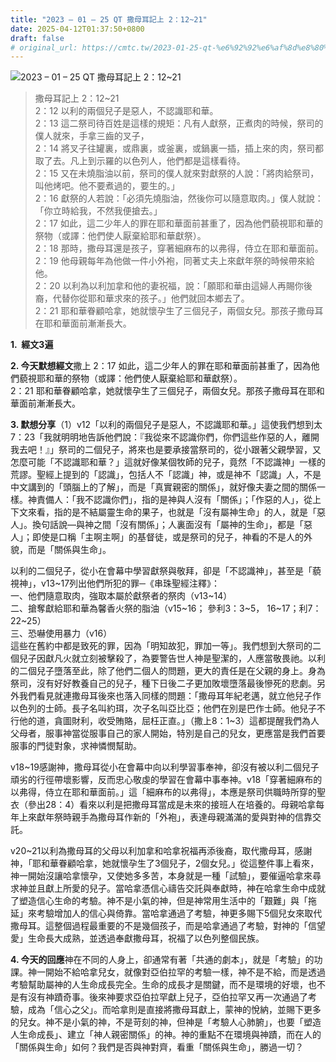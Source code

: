 ```yaml
---
title: "2023 – 01 – 25 QT 撒母耳記上 2：12~21"
date: 2025-04-12T01:37:50+0800
draft: false
# original_url: https://cmtc.tw/2023-01-25-qt-%e6%92%92%e6%af%8d%e8%80%b3%e8%a8%98%e4%b8%8a-2%ef%bc%9a1221
---
```


![2023 – 01 – 25 QT  撒母耳記上 2：12~21](/images/qt.jpg  "2023 – 01 – 25 QT  撒母耳記上 2：12~21")

> 撒母耳記上 2：12~21  
> 2：12 以利的兩個兒子是惡人，不認識耶和華。  
> 2：13 這二祭司待百姓是這樣的規矩：凡有人獻祭，正煮肉的時候，祭司的僕人就來，手拿三齒的叉子，  
> 2：14 將叉子往罐裏，或鼎裏，或釜裏，或鍋裏一插，插上來的肉，祭司都取了去。凡上到示羅的以色列人，他們都是這樣看待。  
> 2：15 又在未燒脂油以前，祭司的僕人就來對獻祭的人說：「將肉給祭司，叫他烤吧。他不要煮過的，要生的。」  
> 2：16 獻祭的人若說：「必須先燒脂油，然後你可以隨意取肉。」僕人就說：「你立時給我，不然我便搶去。」  
> 2：17 如此，這二少年人的罪在耶和華面前甚重了，因為他們藐視耶和華的祭物（或譯：他們使人厭棄給耶和華獻祭）。  
> 2：18 那時，撒母耳還是孩子，穿著細麻布的以弗得，侍立在耶和華面前。  
> 2：19 他母親每年為他做一件小外袍，同著丈夫上來獻年祭的時候帶來給他。  
> 2：20 以利為以利加拿和他的妻祝福，說：「願耶和華由這婦人再賜你後裔，代替你從耶和華求來的孩子。」他們就回本鄉去了。  
> 2：21 耶和華眷顧哈拿，她就懷孕生了三個兒子，兩個女兒。那孩子撒母耳在耶和華面前漸漸長大。

**1.  經文3遍**

**2. 今天默想經文**撒上 2：17 如此，這二少年人的罪在耶和華面前甚重了，因為他們藐視耶和華的祭物（或譯：他們使人厭棄給耶和華獻祭）。  
2：21 耶和華眷顧哈拿，她就懷孕生了三個兒子，兩個女兒。那孩子撒母耳在耶和華面前漸漸長大。

**3. 默想分享**（1）v12「以利的兩個兒子是惡人，不認識耶和華。」這使我們想到太7：23「我就明明地告訴他們說：『我從來不認識你們，你們這些作惡的人，離開我去吧！』」祭司的二個兒子，將來也是要承接當祭司的，從小跟著父親學習，又怎麼可能「不認識耶和華？」這就好像某個牧師的兒子，竟然「不認識神」一樣的荒謬。聖經上提到的「認識」，包括人不「認識」神，或是神不「認識」人，不是中文講到的「頭腦上的了解」，而是「真實親密的關係」，就好像夫妻之間的關係一樣。神責備人：「我不認識你們」，指的是神與人沒有「關係」；「作惡的人」，從上下文來看，指的是不結屬靈生命的果子，也就是「沒有屬神生命」的人，就是「惡人」。換句話說—與神之間「沒有關係」；人裏面沒有「屬神的生命」，都是「惡人」；即使是口稱「主啊主啊」的基督徒，或是祭司的兒子，神看的不是人的外貌，而是「關係與生命」。

以利的二個兒子，從小在會幕中學習獻祭與敬拜，卻是「不認識神」，甚至是「藐視神」，v13~17列出他們所犯的罪─《串珠聖經注釋》：  
一、他們隨意取肉，強取本屬於獻祭者的祭肉（v13~14）  
二、搶奪獻給耶和華為馨香火祭的脂油（v15~16； 參利3：3~5， 16~17；利7：22~25）  
三、恐嚇使用暴力（v16）  
這些在舊約中都是致死的罪，因為「明知故犯，罪加一等」。我們想到大祭司的二個兒子因獻凡火就立刻被擊殺了，為要警告世人神是聖潔的，人應當敬畏祂。以利的二個兒子墮落至此，除了他們二個人的問題，更大的責任是在父親的身上。身為祭司，沒有好好教養自己的兒子，種下日後二子更加敗壞墮落最後慘死的悲劇。另外我們看見就連撒母耳後來也落入同樣的問題：「撒母耳年紀老邁，就立他兒子作以色列的士師。長子名叫約珥，次子名叫亞比亞；他們在別是巴作士師。他兒子不行他的道，貪圖財利，收受賄賂，屈枉正直。」（撒上8：1~3）這都提醒我們為人父母者，服事神當從服事自己的家人開始，特別是自己的兒女，更應當是我們首要服事的門徒對象，求神憐憫幫助。

v18~19感謝神，撒母耳從小在會幕中向以利學習事奉神，卻沒有被以利二個兒子頑劣的行徑帶壞影響，反而忠心敬虔的學習在會幕中事奉神。v18「穿著細麻布的以弗得，侍立在耶和華面前。」這「細麻布的以弗得」，本應是祭司供職時所穿的聖衣（參出28：4）看來以利是把撒母耳當成是未來的接班人在培養的。母親哈拿每年上來獻年祭時親手為撒母耳作新的「外袍」，表達母親滿滿的愛與對神的信靠交託。

v20~21以利為撒母耳的父母以利加拿和哈拿祝福再添後裔，取代撒母耳，感謝神，「耶和華眷顧哈拿，她就懷孕生了3個兒子，2個女兒。」從這整件事上看來，神一開始沒讓哈拿懷孕，又使她多多苦，本身就是一種「試驗」，要催逼哈拿來尋求神並且獻上所愛的兒子。當哈拿憑信心禱告交託與奉獻時，神在哈拿生命中成就了塑造信心生命的考驗。神不是小氣的神，但是神常用生活中的「艱難」與「拖延」來考驗增加人的信心與倚靠。當哈拿通過了考驗，神更多賜下5個兒女來取代撒母耳。這整個過程最重要的不是幾個孩子，而是哈拿通過了考驗，對神的「信望愛」生命長大成熟，並透過奉獻撒母耳，祝福了以色列整個民族。

**4. 今天的回應**神在不同的人身上，卻通常有著「共通的劇本」，就是「考驗」的功課。神一開始不給哈拿兒女，就像對亞伯拉罕的考驗一樣，神不是不給，而是透過考驗幫助屬神的人生命成長完全。生命的成長才是關鍵，而不是環境的好壞，也不是有沒有神蹟奇事。後來神要求亞伯拉罕獻上兒子，亞伯拉罕又再一次通過了考驗，成為「信心之父」。而哈拿則是直接將撒母耳獻上，蒙神的悅納，並賜下更多的兒女。神不是小氣的神，不是苛刻的神，但神是「考驗人心肺腑」，也要「塑造人生命成長」、建立「神人親密關係」的神。神的重點不在環境與神蹟，而在人的「關係與生命」如何？我們是否與神對齊，看重「關係與生命」，勝過一切？